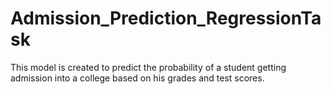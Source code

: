 # Admission_Prediction_RegressionTask
This model is created to predict the probability of a student getting admission into a college based on his grades and test scores.

